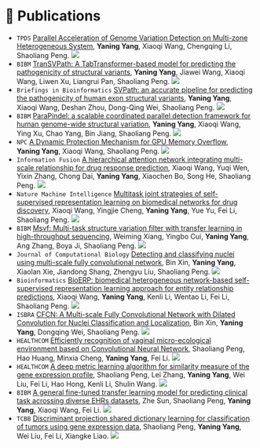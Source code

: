 # 📝 Publications 

- ``TPDS`` [Parallel Acceleration of Genome Variation Detection on Multi-zone Heterogeneous System](https://ieeexplore.ieee.org/abstract/document/11045831), **Yaning Yang**, Xiaoqi Wang, Chengqing Li, Shaoliang Peng. ![](https://img.shields.io/badge/2025-8A2BE2)
- ``BIBM`` [TranSVPath: A TabTransformer-based model for predicting the pathogenicity of structural variants](https://ieeexplore.ieee.org/abstract/document/10822287), **Yaning Yang**, Jiawei Wang, Xiaoqi Wang, Liwen Xu, Liangrui Pan, Shaoliang Peng. ![](https://img.shields.io/badge/2024-8A2BE2)
- ``Briefings in Bioinformatics`` [SVPath: an accurate pipeline for predicting the pathogenicity of human exon structural variants](https://academic.oup.com/bib/article-abstract/23/2/bbac014/6531897), **Yaning Yang**, Xiaoqi Wang, Deshan Zhou, Dong-Qing Wei, Shaoliang Peng. ![](https://img.shields.io/badge/2022-8A2BE2)
- ``BIBM`` [ParaPindel: a scalable coordinated parallel detection framework for human genome-wide structural variation](https://ieeexplore.ieee.org/abstract/document/9669141/), **Yaning Yang**, Xiaoqi Wang, Ying Xu, Chao Yang, Bin Jiang, Shaoliang Peng. ![](https://img.shields.io/badge/2021-8A2BE2)
- ``NPC`` [A Dynamic Protection Mechanism for GPU Memory Overflow](https://link.springer.com/chapter/10.1007/978-3-030-79478-1_3), **Yaning Yang**, Xiaoqi Wang, Shaoliang Peng. ![](https://img.shields.io/badge/2020-8A2BE2)
- ``Information Fusion`` [A hierarchical attention network integrating multi-scale relationship for drug response prediction](https://www.sciencedirect.com/science/article/pii/S156625352400263X), Xiaoqi Wang, Yuqi Wen, Yixin Zhang, Chong Dai, **Yaning Yang**, Xiaochen Bo, Song He, Shaoliang Peng. ![](https://img.shields.io/badge/2024-8A2BE2)
- ``Nature Machine Intelligence`` [Multitask joint strategies of self-supervised representation learning on biomedical networks for drug discovery](https://www.nature.com/articles/s42256-023-00640-6), Xiaoqi Wang, Yingjie Cheng, **Yaning Yang**, Yue Yu, Fei Li, Shaoliang Peng. ![](https://img.shields.io/badge/2023-8A2BE2)
- ``BIBM`` [Msvf: Multi-task structure variation filter with transfer learning in high-throughput sequencing](https://ieeexplore.ieee.org/abstract/document/9995307), Weiming Xiang, Yingbo Cui, **Yaning Yang**, Ang Zhang, Boya Ji, Shaoliang Peng. ![](https://img.shields.io/badge/2022-8A2BE2)
- ``Journal of Computational Biology`` [Detecting and classifying nuclei using multi-scale fully convolutional network](https://www.liebertpub.com/doi/abs/10.1089/cmb.2022.0111), Bin Xin, **Yaning Yang**, Xiaolan Xie, Jiandong Shang, Zhengyu Liu, Shaoliang Peng. ![](https://img.shields.io/badge/2022-8A2BE2)
- ``Bioinformatics`` [BioERP: biomedical heterogeneous network-based self-supervised representation learning approach for entity relationship predictions](https://academic.oup.com/bioinformatics/article-abstract/37/24/4793/6332000), Xiaoqi Wang, **Yaning Yang**, Kenli Li, Wentao Li, Fei Li, Shaoliang Peng. ![](https://img.shields.io/badge/2021-8A2BE2)
- ``ISBRA`` [CFCN: A Multi-scale Fully Convolutional Network with Dilated Convolution for Nuclei Classification and Localization](https://link.springer.com/chapter/10.1007/978-3-030-91415-8_27), Bin Xin, **Yaning Yang**, Dongqing Wei, Shaoliang Peng. ![](https://img.shields.io/badge/2021-8A2BE2)
- ``HEALTHCOM`` [Efficiently recognition of vaginal micro-ecological environment based on Convolutional Neural Network](https://ieeexplore.ieee.org/abstract/document/9399040/), Shaoliang Peng, Hao Huang, Minxia Cheng, **Yaning Yang**, Fei Li. ![](https://img.shields.io/badge/2021-8A2BE2)
- ``HEALTHCOM`` [A deep metric learning algorithm for similarity measure of the gene expression profile](https://ieeexplore.ieee.org/abstract/document/9398919/), Shaoliang Peng, Lei Zhang, **Yaning Yang**, Wei Liu, Fei Li, Hao Hong, Kenli Li, Shulin Wang. ![](https://img.shields.io/badge/2021-8A2BE2)
- ``BIBM`` [A general fine-tuned transfer learning model for predicting clinical task acrossing diverse EHRs datasets](https://ieeexplore.ieee.org/abstract/document/8983098/), Zhe Sun, Shaoliang Peng, **Yaning Yang**, Xiaoqi Wang, Fei Li. ![](https://img.shields.io/badge/2019-8A2BE2)
- ``TCBB`` [Discriminant projection shared dictionary learning for classification of tumors using gene expression data](https://ieeexplore.ieee.org/abstract/document/8886360/), Shaoliang Peng, **Yaning Yang**, Wei Liu, Fei Li, Xiangke Liao. ![](https://img.shields.io/badge/2019-8A2BE2)
